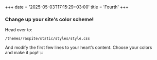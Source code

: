 +++
date = '2025-05-03T17:15:29+03:00'
title = 'Fourth'
+++
### Change up your site's color scheme!

Head over to:

```
/themes/raspite/static/styles/style.css
```

And modify the first few lines to your heart’s content. Choose your colors and make it pop! 💥